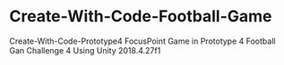 # Create-With-Code-Football-Game
Create-With-Code-Prototype4
FocusPoint Game in Prototype 4
Football Gan Challenge 4
Using Unity 2018.4.27f1
